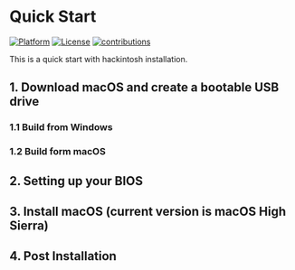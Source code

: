 # Quick Start
[![Platform](https://img.shields.io/badge/Platform-Markdown-bule.svg)](https://shields.io/)
[![License](https://img.shields.io/badge/license-Apache%202.0-blue.svg)](https://opensource.org/licenses/Apache-2.0)
[![contributions](https://img.shields.io/badge/contributions-welcome-green.svg)](https://github.com/CXXT-Projects/CXXT-Website)

This is a quick start with hackintosh installation.

## 1. Download macOS and create a bootable USB drive
### 1.1 Build from Windows

### 1.2 Build form macOS

## 2. Setting up your BIOS
## 3. Install macOS (current version is macOS High Sierra)
## 4. Post Installation
